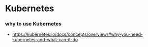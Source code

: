 # Kubernetes
### why to use Kubernetes
* https://kubernetes.io/docs/concepts/overview/#why-you-need-kubernetes-and-what-can-it-do
